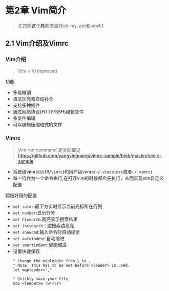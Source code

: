 # 第2章 Vim简介

> 先按照[这个教程](http://www.sylar.top/blog/?p=135)安装好oh-my-zsh和vim8.1 

## 2.1 Vim介绍及Vimrc

### Vim介绍
> Vim = Vi Improved

功能
+ 多级撤销
+ 语法加亮和自动补全
+ 支持多种插件
+ 通过网络协议(HTTP/SSH)编辑文件
+ 多文件编辑
+ 可以编辑压缩格式的文件

### Vimrc
> Vim run command,更多配置见 https://github.com/yangvipguang/vimrc-sample/blob/master/vimrc-sample

+ 系统级vimrc(`$VIM/vimrc`)和用户级vimrc(`~/.vim/vimrc`或者`~/.vimrc`)
+ 每一行作为一个命令执行,在打开vim的时候都会先执行，从而实现vim自定义配置

超级好用的配置

+ `set ruler`:最下方实时显示当前光标所在行列
+ `set number`:显示行号
+ `set hlsearch`:高亮显示搜索结果
+ `set incsearch`：边搜索边高亮
+ `set showcmd`:输入命令时自动提示
+ `set autoindent`:自动缩进
+ `set smartindent`:智能缩进
+ 设置快速保存
  ```vim
  " change the mapleader from \ to ,
  " NOTE: This has to be set before <leader> is used.
  let mapleader=","

  " Quickly save your file.
  map <leader>w :w!<cr>
  ```
